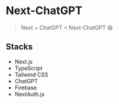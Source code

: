# Next-ChatGPT

> Next + ChatGPT = Next-ChatGPT 😄

## Stacks

- Next.js
- TypeScript
- Tailwind CSS
- ChatGPT
- Firebase
- NextAuth.js
